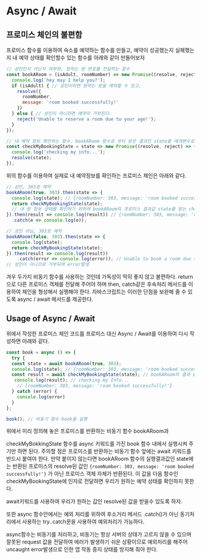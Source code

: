 # Async / Await



## 프로미스 체인의 불편함

프로미스 함수를 이용하여 숙소를 예약하는 함수를 만들고, 예약이 성공했는지 실패했는지 내 예약 상태를 확인할수 있는 함수를 아래와 같이 만들어보자

```javascript
// 성인인지 아닌지 여부와, 원하는 방 번호를 전달하는 함수
const bookARoom = (isAdult, roomNumber) => new Promise((resolve, reject) => {
  console.log('hey may I help you?');
  if (isAdult) { // 성인이라면 원하는 방을 예약할 수 있고,
    resolve({
      roomNumber,
      message: 'room booked successfully!'
    })
  } else { // 성인이 아니라면 예약이 거부된다.
    reject('Unable to reserve a room due to your age!');
  }
});

// 내 예약 정보 확인하는 함수. bookARoom 함수로 부터 받은 결과인 state를 매개변수로 받는다.
const checkMyBookingState = state => new Promise((resolve, reject) => {
  console.log('checking my info...');
  resolve(state);
});

```

위의 함수를 이용하여 실제로 내 예약정보를 확인하는 프로미스 체인은 아래와 같다.

```javascript
// 성인, 303호 예약
bookARoom(true, 303).then(state => { 
  console.log(state); // {roomNumber: 303, message: 'room booked successfully!'}
  return checkMyBookingState(state); 
  // 내 방 정보 상태를 확인하기 위하여 bookARoom의 프로미스 결과값 state를 받는 checkMyBookingstate 리턴
}).then(result => console.log(result)) // {roomNumber: 303, message: 'room booked successfully!'}
  .catch(e => console.log(e)); 

// 성인 아님, 303호 예약
bookARoom(false, 303).then(state => {
  console.log(state);
  return checkMyBookingState(state);
}).then(result => console.log(result))
	.catch(error => console.log(error)); // Unable to book a room due to your age!
// 성인이 아니므로 거부되며 error발생
```

겨우 두가지 비동기 함수를 사용하는 것인데 가독성이 딱히 좋지 않고 불편하다. return으로 다른 프로미스 객체를 전달해 주어야 하며 then, catch같은 후속처리 메서드를 이용하여 체인을 형성해서 실행해야 한다. 자바스크립트는 이러한 단점을 보완해 줄 수 있도록 async / await 메서드를 제공한다.



## Usage of Async / Await 

위에서 작성한 프로미스 체인 코드를 프로미스 대신 Async / Await를 이용하여 다시 작성하면 아래와 같다.

```javascript
const book = async () => {
  try {
  const state = await bookARoom(true, 303);
  console.log(state); // {roomNumber: 303, message: 'room booked successfully!'}
  const result = await checkMyBookingState(state); // bookARoom의 결과 state를 전달후 함수 실행
   console.log(result); // checking my Info...
    // {roomNumber: 303, message: 'room booked successfully!'}
  } catch (error) {
    console.log(error)
  }
};

book(); // 비동기 함수 book을 실행
```

위에서 미리 정의해 놓은 프로미스를 반환하는 비동기 함수 bookARoom과

 checkMyBokkingState 함수를 async 키워드를 가진 book 함수 내에서 실행시켜 주기만 하면 된다. 주의할 점은 프로미스를 반환하는 비동기 함수 앞에는 await 키워드를 반드시 붙여야 한다. 만약 붙이지 않는다면 bookARoom 함수의 실행결과값인  state에는 반환된 프로미스의 resolve된 값인 `{roomNumber: 303, message: 'room booked successfully!'}` 가 아닌 프로미스 객체 자체가 반환된다. 이 값을 다음 함수인 checkMyBookingState에 인자로 전달하면 우리가 원하는 예약 상태를 확인하지 못한다.

await키워드를 사용하여 우리가 원하는 값인 resolve된 값을 받을수 있도록 하자.

또한 async 함수안에서는 예외 처리를 위하여 후소거리 메서드 .catch()가 아닌 동기처리에서 사용하는 try..catch문을 사용하여 예외처리가 가능하다.

async함수는 비동기를 처리하고, 비동기는 항상 서버의 상태가 고르지 않을 수 있으며 잘못된 request 값을 전달하여 에러가 발생하기 쉬운 상황이므로 예외처리를 해주어 uncaught error발생으로 인한 앱 작동 중지 상태를 방지해 줘야 한다.